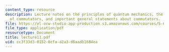 ```yaml
---
content_type: resource
description: Lecture notes on the principles of quantum mechanics, the definition
  of commutators, and important general statements about commutators.
file: https://ol-ocw-studio-app-production.s3.amazonaws.com/courses/5-61-physical-chemistry-fall-2007/cc3f33d301520cfaa2a3d6aadb1684ea_lecture11.pdf
file_type: application/pdf
resourcetype: Document
title: lecture11.pdf
uid: cc3f33d3-0152-0cfa-a2a3-d6aadb1684ea
---
```

